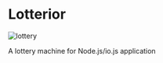 # Lotterior

![lottery](http://lewis-manning.co.uk/wp-content/uploads/2015/01/Lottery-Balls-014.jpg)

A lottery machine for Node.js/io.js application



